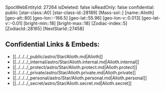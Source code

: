 ﻿---
location: [55.96,-166.5,80]
type: Star
tags:
- astro/Star

---
SpocWebEntityId: 27264
isDeleted: false
isReadOnly: false
confidential: public
[star-class::A0]
[star-class-id::28189]
[Mass-sol::]
[name::Alioth]
[geo-alt::80]
[geo-lon::-166.5]
[geo-lat::55.96]
[geo-lon-v::0.013]
[geo-lat-v::-0.01]
[bright-min::18]
[bright-max::18]
[Zodiac-index::5]
[ZodiacId::28165]
[NextStarId::27458]



## Confidential Links & Embeds: 
- [[../../../_public/astro/Star/Alioth.md|Alioth]] 
- [[../../../_internal/astro/Star/Alioth.internal.md|Alioth.internal]] 
- [[../../../_protect/astro/Star/Alioth.protect.md|Alioth.protect]] 
- [[../../../_private/astro/Star/Alioth.private.md|Alioth.private]] 
- [[../../../_personal/astro/Star/Alioth.personal.md|Alioth.personal]] 
- [[../../../_secret/astro/Star/Alioth.secret.md|Alioth.secret]]

